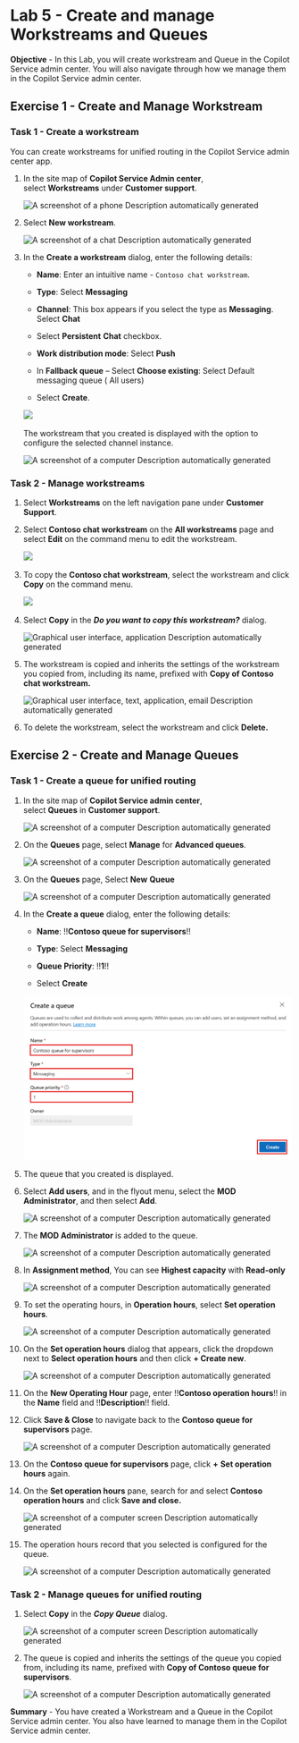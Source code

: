 # Lab 5 - Create and manage Workstreams and Queues

**Objective** - In this Lab, you will create workstream and Queue in the Copilot Service admin center. You will also navigate through how we manage them in the Copilot Service admin center.

## Exercise 1 - Create and Manage Workstream

### Task 1 - Create a workstream

You can create workstreams for unified routing in the Copilot Service
admin center app.

1.  In the site map of **Copilot Service Admin center**,
    select **Workstreams** under **Customer support**.

    ![A screenshot of a phone Description automatically
generated](./media/media5/image1.png)

2.  Select **New workstream**.

    ![A screenshot of a chat Description automatically
generated](./media/media5/image2.png)

3.  In the **Create a workstream** dialog, enter the following details:

    - **Name**: Enter an intuitive name - `Contoso chat workstream`.

    - **Type**: Select **Messaging**

    - **Channel**: This box appears if you select the type
      as **Messaging**. Select **Chat**

    - Select **Persistent** **Chat** checkbox.

    - **Work distribution mode**: Select **Push** 

    - In **Fallback queue** – Select **Choose existing**: Select Default
      messaging queue ( All users)

    - Select **Create**.
  
    ![](./media/media5/image3.png)
    
    The workstream that you created is displayed with the option to configure the selected channel instance.

    ![A screenshot of a computer Description automatically
generated](./media/media5/image4.png)

### Task 2 - Manage workstreams

1.  Select **Workstreams** on the left navigation pane under **Customer
    Support**.

2.  Select **Contoso chat workstream** on the **All workstreams** page
    and select **Edit** on the command menu to edit the workstream.

    ![](./media/media5/image5.png)

3.  To copy the **Contoso chat workstream**, select the workstream and
    click **Copy** on the command menu.

    ![](./media/media5/image6.png)

4.  Select **Copy** in the ***Do you want to copy this
    workstream?*** dialog.

    ![Graphical user interface, application Description automatically
generated](./media/media5/image7.png)

5.  The workstream is copied and inherits the settings of the workstream
    you copied from, including its name, prefixed with **Copy of Contoso
    chat workstream.**

    ![Graphical user interface, text, application, email Description
automatically generated](./media/media5/image8.png)

6.  To delete the workstream, select the workstream and click
    **Delete.**

## Exercise 2 - Create and Manage Queues

### Task 1 - Create a queue for unified routing

1.  In the site map of **Copilot Service admin center**,
    select **Queues** in **Customer support**.

    ![A screenshot of a computer Description automatically
generated](./media/media5/image10.png)

2.  On the **Queues** page, select **Manage** for **Advanced queues**.

    ![A screenshot of a computer Description automatically
generated](./media/media5/image11.png)

3.  On the **Queues** page, Select **New** **Queue**


    ![A screenshot of a computer Description automatically generated](./media/media5/image12.png)

4.  In the **Create a queue** dialog, enter the following details:

    - **Name**: !!**Contoso queue for supervisors**!!

    - **Type**: Select **Messaging**

    - **Queue Priority**: !!**1**!!

    - Select **Create**

    ![Graphical user interface, table Description automatically generated](./media/media5/image13-1.png)

5.  The queue that you created is displayed.

6.  Select **Add users**, and in the flyout menu, select the **MOD Administrator**, and then select **Add**.

    ![A screenshot of a computer Description automatically
generated](./media/media5/image15.png)
    
7.  The **MOD Administrator** is added to the queue.

    ![A screenshot of a computer Description automatically
generated](./media/media5/image14.png)

8.  In **Assignment method**, You can see **Highest capacity** with
    **Read-only**

    ![A screenshot of a computer Description automatically
generated](./media/media5/image16.png)

9.  To set the operating hours, in **Operation hours**, select **Set
    operation hours**.

     ![A screenshot of a computer Description automatically
generated](./media/media5/image17.png)

10.  On the **Set operation hours** dialog that appears, click the
    dropdown next to **Select operation hours** and then click **+
    Create new**.

     ![A screenshot of a computer Description automatically
generated](./media/media5/image18.png)
    
11.  On the **New Operating Hour** page, enter !!**Contoso operation
    hours**!! in the **Name** field and !!**Description**!! field.

12.  Click **Save & Close** to navigate back to the **Contoso queue for
    supervisors** page.

        ![A screenshot of a computer Description automatically
generated](./media/media5/image19.png)

13. On the **Contoso queue for supervisors** page, click **+** **Set
    operation hours** again.

14. On the **Set operation hours** pane, search for and select **Contoso
    operation hours** and click **Save and close.**

    ![A screenshot of a computer screen Description automatically
generated](./media/media5/image20.png)

15. The operation hours record that you selected is configured for the
    queue.

    ![A screenshot of a computer Description automatically
generated](./media/media5/image21.png)

### Task 2 - Manage queues for unified routing

1.  Select **Copy** in the ***Copy Queue*** dialog.

    ![A screenshot of a computer screen Description automatically
generated](./media/media5/image24.png)

2.  The queue is copied and inherits the settings of the queue you
    copied from, including its name, prefixed with **Copy of Contoso
    queue for supervisors**.

    ![A screenshot of a computer Description automatically
generated](./media/media5/image25.png)


**Summary** - You have created a Workstream and a Queue in the Copilot Service admin center. You also have learned to manage them in the Copilot Service admin center.
